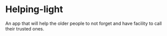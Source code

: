 # Helping-light
An app that will help the older people to not forget and have facility to call their trusted ones.
